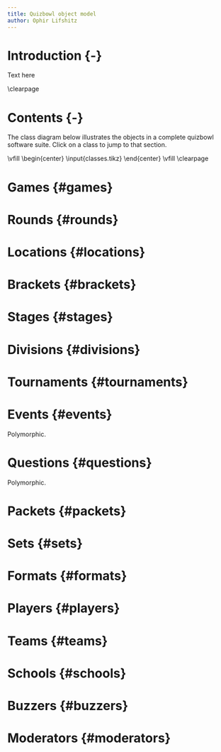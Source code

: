```yaml
---
title: Quizbowl object model
author: Ophir Lifshitz
---
```


# Introduction {-}
Text here

\clearpage

# Contents {-}
The class diagram below illustrates the objects in a complete quizbowl software suite.
Click on a class to jump to that section.

\vfill
\begin{center}
\input{classes.tikz}
\end{center}
\vfill
\clearpage



# Games                     {#games}
# Rounds                    {#rounds}
# Locations                 {#locations}
# Brackets                  {#brackets}
# Stages                    {#stages}
<!-- Or “phases.” -->
# Divisions                 {#divisions}
# Tournaments               {#tournaments}
# Events                    {#events}
Polymorphic.

# Questions                 {#questions}
Polymorphic.

# Packets                   {#packets}
# Sets                      {#sets}
# Formats                   {#formats}


# Players                   {#players}
# Teams                     {#teams}
# Schools                   {#schools}
# Buzzers                   {#buzzers}
# Moderators                {#moderators}
